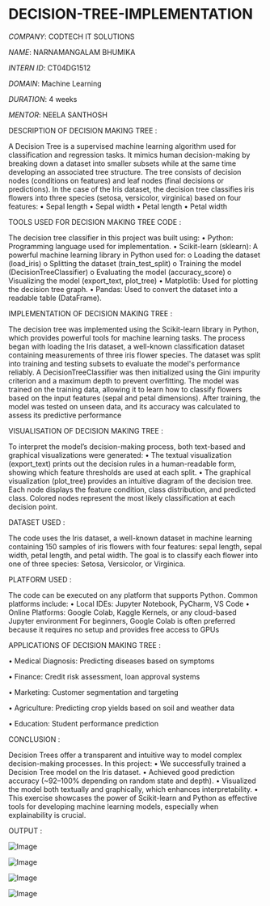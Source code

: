 # DECISION-TREE-IMPLEMENTATION

*COMPANY*: CODTECH IT SOLUTIONS

*NAME*: NARNAMANGALAM BHUMIKA

*INTERN ID*: CT04DG1512

*DOMAIN*: Machine Learning

*DURATION*: 4 weeks

*MENTOR*: NEELA SANTHOSH

DESCRIPTION OF DECISION MAKING TREE :

A Decision Tree is a supervised machine learning algorithm used for classification and regression tasks. It mimics human decision-making by breaking down a dataset into smaller subsets while at the same time developing an associated tree structure. The tree consists of decision nodes (conditions on features) and leaf nodes (final decisions or predictions).
In the case of the Iris dataset, the decision tree classifies iris flowers into three species (setosa, versicolor, virginica) based on four features:
•	Sepal length
•	Sepal width
•	Petal length
•	Petal width

TOOLS USED FOR DECISION MAKING TREE CODE :

The decision tree classifier in this project was built using:
•	Python: Programming language used for implementation.
•	Scikit-learn (sklearn): A powerful machine learning library in Python used for:
o	Loading the dataset (load_iris)
o	Splitting the dataset (train_test_split)
o	Training the model (DecisionTreeClassifier)
o	Evaluating the model (accuracy_score)
o	Visualizing the model (export_text, plot_tree)
•	Matplotlib: Used for plotting the decision tree graph.
•	Pandas: Used to convert the dataset into a readable table (DataFrame).

IMPLEMENTATION OF DECISION MAKING TREE :

The decision tree was implemented using the Scikit-learn library in Python, which provides powerful tools for machine learning tasks. The process began with loading the Iris dataset, a well-known classification dataset containing measurements of three iris flower species. The dataset was split into training and testing subsets to evaluate the model's performance reliably.
A DecisionTreeClassifier was then initialized using the Gini impurity criterion and a maximum depth to prevent overfitting. The model was trained on the training data, allowing it to learn how to classify flowers based on the input features (sepal and petal dimensions). After training, the model was tested on unseen data, and its accuracy was calculated to assess its predictive performance

VISUALISATION OF DECISION MAKING TREE :

To interpret the model’s decision-making process, both text-based and graphical visualizations were generated:
•	The textual visualization (export_text) prints out the decision rules in a human-readable form, showing which feature thresholds are used at each split.
•	The graphical visualization (plot_tree) provides an intuitive diagram of the decision tree. Each node displays the feature condition, class distribution, and predicted class. Colored nodes represent the most likely classification at each decision point.

DATASET USED :

The code uses the Iris dataset, a well-known dataset in machine learning containing 150 samples of iris flowers with four features: sepal length, sepal width, petal length, and petal width. The goal is to classify each flower into one of three species: Setosa, Versicolor, or Virginica.

PLATFORM USED :

The code can be executed on any platform that supports Python. Common platforms include:
•	Local IDEs: Jupyter Notebook, PyCharm, VS Code
•	Online Platforms: Google Colab, Kaggle Kernels, or any cloud-based Jupyter environment
For beginners, Google Colab is often preferred because it requires no setup and provides free access to GPUs

APPLICATIONS OF DECISION MAKING TREE :

•	Medical Diagnosis: Predicting diseases based on symptoms

•	Finance: Credit risk assessment, loan approval systems

•	Marketing: Customer segmentation and targeting

•	Agriculture: Predicting crop yields based on soil and weather data

•	Education: Student performance prediction

CONCLUSION :

Decision Trees offer a transparent and intuitive way to model complex decision-making processes. In this project:
•	We successfully trained a Decision Tree model on the Iris dataset.
•	Achieved good prediction accuracy (~92–100% depending on random state and depth).
•	Visualized the model both textually and graphically, which enhances interpretability.
•	This exercise showcases the power of Scikit-learn and Python as effective tools for developing machine learning models, especially when explainability is crucial.

OUTPUT :

![Image](https://github.com/user-attachments/assets/446c401e-4e6f-4b4a-9b2a-6472043a5f29)

![Image](https://github.com/user-attachments/assets/d60901ad-6c9c-4f7f-a653-fea2f8eb068e)

![Image](https://github.com/user-attachments/assets/2ace0d87-8d1d-4f7b-98ba-e92abbc77add)

![Image](https://github.com/user-attachments/assets/646e5053-f5ce-4a9c-99a0-f46942c997e8)




